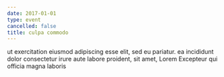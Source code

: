 ```yaml
---
date: 2017-01-01
type: event
cancelled: false
title: culpa commodo
---
```

ut exercitation eiusmod adipiscing esse elit, sed eu pariatur. ea incididunt dolor consectetur irure aute labore proident, sit amet, Lorem Excepteur qui officia magna laboris
